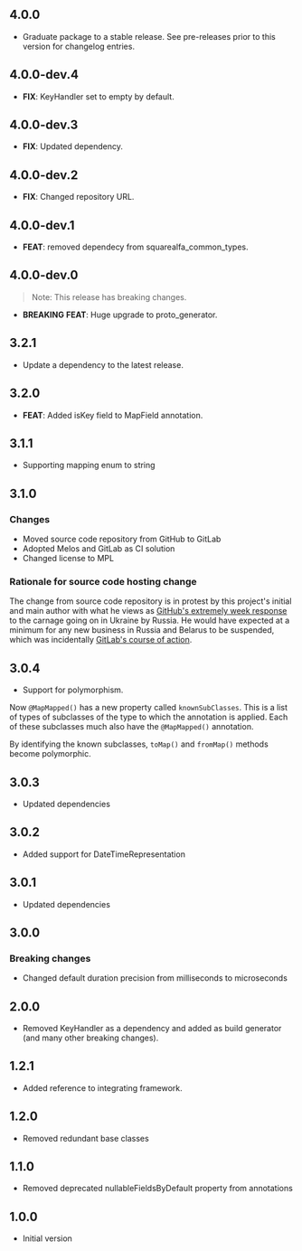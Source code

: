 ## 4.0.0

 - Graduate package to a stable release. See pre-releases prior to this version for changelog entries.

## 4.0.0-dev.4

 - **FIX**: KeyHandler set to empty by default.

## 4.0.0-dev.3

 - **FIX**: Updated dependency.

## 4.0.0-dev.2

 - **FIX**: Changed repository URL.

## 4.0.0-dev.1

 - **FEAT**: removed dependecy from squarealfa_common_types.

## 4.0.0-dev.0

> Note: This release has breaking changes.

 - **BREAKING** **FEAT**: Huge upgrade to proto_generator.

## 3.2.1

 - Update a dependency to the latest release.

## 3.2.0

 - **FEAT**: Added isKey field to MapField annotation.

## 3.1.1
 - Supporting mapping enum to string

## 3.1.0

### Changes
- Moved source code repository from GitHub to GitLab
- Adopted Melos and GitLab as CI solution
- Changed license to MPL

### Rationale for source code hosting change

The change from source code repository is in protest by this project's initial and main author with what he views as [GitHub's extremely week response](https://github.blog/2022-03-02-our-response-to-the-war-in-ukraine/) to the carnage going on in Ukraine by Russia. He would have expected at a minimum for any new business in Russia and Belarus to be suspended, which was incidentally [GitLab's course of action](https://about.gitlab.com/blog/2022/03/11/gitlab-actions-to-date-regarding-russian-invasion-of-ukraine/#suspending-new-business-in-russia-and-belarus).

## 3.0.4

- Support for polymorphism.

Now ```@MapMapped()``` has a new property called ```knownSubClasses```. This is a list of types of subclasses of the type to which the annotation
is applied. Each of these subclasses much also have the ```@MapMapped()``` annotation.

By identifying the known subclasses, ```toMap()``` and ```fromMap()``` methods become polymorphic.

## 3.0.3

- Updated dependencies

## 3.0.2

- Added support for DateTimeRepresentation

## 3.0.1

- Updated dependencies

## 3.0.0

### Breaking changes
- Changed default duration precision from milliseconds to microseconds


## 2.0.0

- Removed KeyHandler as a dependency and added as build generator (and many other breaking changes).


## 1.2.1

- Added reference to integrating framework.

## 1.2.0

- Removed redundant base classes


## 1.1.0

- Removed deprecated nullableFieldsByDefault property from annotations

## 1.0.0

- Initial version
